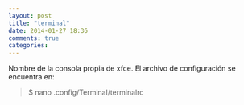 ```yaml
---
layout: post
title: "terminal"
date: 2014-01-27 18:36
comments: true
categories: 
---
```

Nombre de la consola propia de xfce. El archivo de configuración se encuentra en:

>$ nano .config/Terminal/terminalrc

